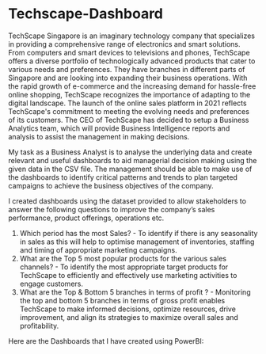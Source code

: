 # Techscape-Dashboard

TechScape Singapore is an imaginary technology company that specializes in providing a comprehensive range of electronics and smart solutions. From computers and smart devices to televisions and phones, TechScape offers a diverse portfolio of technologically advanced products that cater to various needs and preferences. They have branches in different parts of Singapore and are looking into expanding their business operations.
With the rapid growth of e-commerce and the increasing demand for hassle-free online shopping, TechScape recognizes the importance of adapting to the digital landscape. The launch of the online sales platform in 2021 reflects TechScape's commitment to meeting the evolving needs and preferences of its customers.
The CEO of TechScape has decided to setup a Business Analytics team, which will provide Business Intelligence reports and analysis to assist the management in making decisions. 

My task as a Business Analyst is to analyse the underlying data and create relevant and useful dashboards to aid managerial decision making using the given data in the CSV file. The management should be able to make use of the dashboards to identify critical patterns and trends to plan targeted campaigns to achieve the business objectives of the company.

I created dashboards using the dataset provided to allow stakeholders to answer the following questions to improve the company’s sales performance, product offerings, operations etc.
1.	Which period has the most Sales?  - To identify if there is any seasonality in sales as this will help to optimise management of inventories, staffing and timing of appropriate marketing campaigns.  
2.	What are the Top 5 most popular products for the various sales channels?  - To identify the most appropriate target products for TechScape to efficiently and effectively use marketing activities to engage customers.
3.	What are the Top & Bottom 5 branches in terms of profit ?  - Monitoring the top and bottom 5 branches in terms of gross profit enables TechScape to make informed decisions, optimize resources, drive improvement, and align its strategies to maximize overall sales and profitability.

Here are the Dashboards that I have created using PowerBI:

